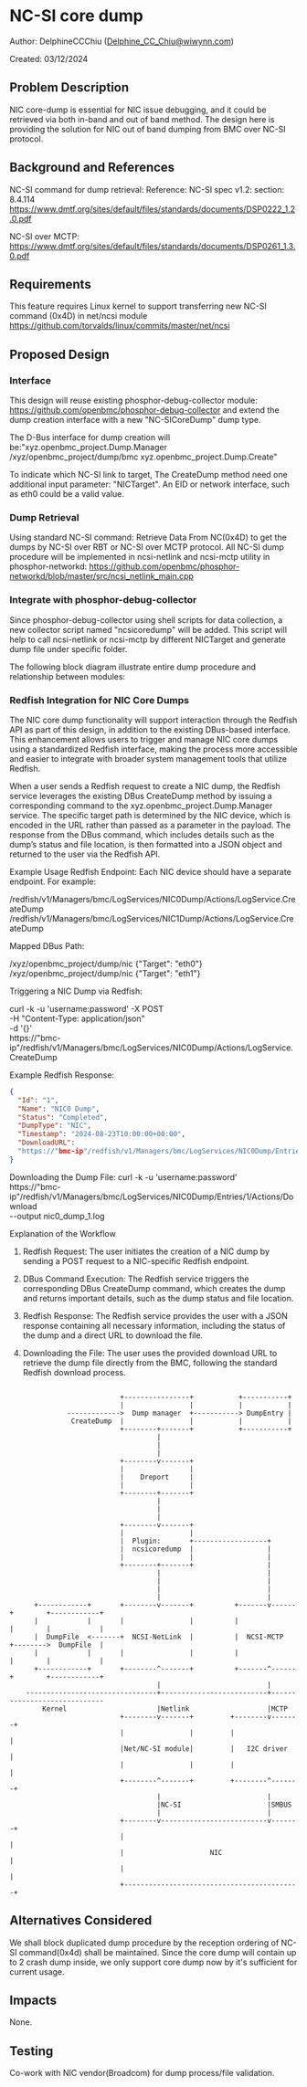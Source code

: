 # NC-SI core dump

Author: DelphineCCChiu (<Delphine_CC_Chiu@wiwynn.com>)

Created: 03/12/2024

## Problem Description

NIC core-dump is essential for NIC issue debugging, and it could be retrieved
via both in-band and out of band method. The design here is providing the
solution for NIC out of band dumping from BMC over NC-SI protocol.

## Background and References

NC-SI command for dump retrieval: Reference: NC-SI spec v1.2: section: 8.4.114
<https://www.dmtf.org/sites/default/files/standards/documents/DSP0222_1.2.0.pdf>

NC-SI over MCTP:
<https://www.dmtf.org/sites/default/files/standards/documents/DSP0261_1.3.0.pdf>

## Requirements

This feature requires Linux kernel to support transferring new NC-SI command
(0x4D) in net/ncsi module
<https://github.com/torvalds/linux/commits/master/net/ncsi>

## Proposed Design

### Interface

This design will reuse existing phosphor-debug-collector module:
<https://github.com/openbmc/phosphor-debug-collector> and extend the dump
creation interface with a new "NC-SICoreDump" dump type.

The D-Bus interface for dump creation will be:"xyz.openbmc_project.Dump.Manager
/xyz/openbmc_project/dump/bmc xyz.openbmc_project.Dump.Create"

To indicate which NC-SI link to target, The CreateDump method need one
additional input parameter: "NICTarget". An EID or network interface, such as
eth0 could be a valid value.

### Dump Retrieval

Using standard NC-SI command: Retrieve Data From NC(0x4D) to get the dumps by
NC-SI over RBT or NC-SI over MCTP protocol. All NC-SI dump procedure will be
implemented in ncsi-netlink and ncsi-mctp utility in phosphor-networkd:
<https://github.com/openbmc/phosphor-networkd/blob/master/src/ncsi_netlink_main.cpp>

### Integrate with phosphor-debug-collector

Since phosphor-debug-collector using shell scripts for data collection, a new
collector script named "ncsicoredump" will be added. This script will help to
call ncsi-netlink or ncsi-mctp by different NICTarget and generate dump file
under specific folder.

The following block diagram illustrate entire dump procedure and relationship
between modules:

### Redfish Integration for NIC Core Dumps

The NIC core dump functionality will support interaction through the Redfish API as
part of this design, in addition to the existing DBus-based interface.
This enhancement allows users to trigger and manage NIC core dumps using a
standardized Redfish interface, making the process more accessible and easier to
integrate with broader system management tools that utilize Redfish.

When a user sends a Redfish request to create a NIC dump, the Redfish service
leverages the existing DBus CreateDump method by issuing a corresponding command
to the xyz.openbmc_project.Dump.Manager service. The specific target path is
determined by the NIC device, which is encoded in the URL rather than passed as
a parameter in the payload. The response from the DBus command, which includes
details such as the dump’s status and file location, is then formatted into a
JSON object and returned to the user via the Redfish API.

Example Usage Redfish Endpoint: Each NIC device should have a separate endpoint.
For example:

/redfish/v1/Managers/bmc/LogServices/NIC0Dump/Actions/LogService.CreateDump
/redfish/v1/Managers/bmc/LogServices/NIC1Dump/Actions/LogService.CreateDump

Mapped DBus Path:

/xyz/openbmc_project/dump/nic {"Target": "eth0"}
/xyz/openbmc_project/dump/nic {"Target": "eth1"}

Triggering a NIC Dump via Redfish:

curl -k -u 'username:password' -X POST \
-H "Content-Type: application/json" \
-d '{}' \
https://"bmc-ip"/redfish/v1/Managers/bmc/LogServices/NIC0Dump/Actions/LogService.CreateDump

Example Redfish Response:

```json
{
  "Id": "1",
  "Name": "NIC0 Dump",
  "Status": "Completed",
  "DumpType": "NIC",
  "Timestamp": "2024-08-23T10:00:00+00:00",
  "DownloadURL":
  "https://"bmc-ip"/redfish/v1/Managers/bmc/LogServices/NIC0Dump/Entries/1/Actions/Download"
}
```

Downloading the Dump File: curl -k -u 'username:password' \
https://"bmc-ip"/redfish/v1/Managers/bmc/LogServices/NIC0Dump/Entries/1/Actions/Download \
--output
nic0_dump_1.log

Explanation of the Workflow

1. Redfish Request: The user initiates the creation of a NIC dump by sending a
   POST request to a NIC-specific Redfish endpoint.

2. DBus Command Execution: The Redfish service triggers the corresponding DBus
   CreateDump command, which creates the dump and returns important details,
   such as the dump status and file location.

3. Redfish Response: The Redfish service provides the user with a JSON response
   containing all necessary information, including the status of the dump and a
   direct URL to download the file.

4. Downloading the File: The user uses the provided download URL to retrieve the
   dump file directly from the BMC, following the standard Redfish download
   process.

```text

                           +----------------+           +-----------+
                           |                |           |           |
              ------------->  Dump manager  +-----------> DumpEntry |
               CreateDump  |                |           |           |
                           +--------+-------+           +-----------+
                                    |
                                    |
                                    |
                           +--------v-------+
                           |                |
                           |    Dreport     |
                           |                |
                           +--------+-------+
                                    |
                                    |
                                    |
                           +--------v-------+
                           |                |
                           |  Plugin:       +------------------+
                           |  ncsicoredump  |                  |
                           |                |                  |
                           +--------+-------+                  |
                                    |                          |
                                    |                          |
                                    |                          |
                                    |                          |
      +------------+       +--------v-------+          +-------v------+        +------------+
      |            |       |                |          |              |        |            |
      |  DumpFile  <-------+  NCSI-NetLink  |          |  NCSI-MCTP   +-------->  DumpFile  |
      |            |       |                |          |              |        |            |
      +------------+       +--------^-------+          +-------^------+        +------------+
                                    |                          |
    --------------------------------+--------------------------+-----------------------------
        Kernel                      |Netlink                   |MCTP
                           +--------v-------+         +--------v-------+
                           |                |         |                |
                           |Net/NC-SI module|         |   I2C driver   |
                           |                |         |                |
                           +--------^-------+         +--------^-------+
                                    |                          |
                                    |NC-SI                     |SMBUS
                                    |                          |
                           +--------v--------------------------v-------+
                           |                                           |
                           |                     NIC                   |
                           |                                           |
                           +-------------------------------------------+

```

## Alternatives Considered

We shall block duplicated dump procedure by the reception ordering of NC-SI
command(0x4d) shall be maintained. Since the core dump will contain up to 2
crash dump inside, we only support core dump now by it's sufficient for current
usage.

## Impacts

None.

## Testing

Co-work with NIC vendor(Broadcom) for dump process/file validation.
